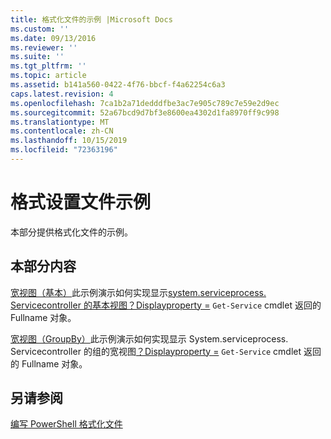 ```yaml
---
title: 格式化文件的示例 |Microsoft Docs
ms.custom: ''
ms.date: 09/13/2016
ms.reviewer: ''
ms.suite: ''
ms.tgt_pltfrm: ''
ms.topic: article
ms.assetid: b141a560-0422-4f76-bbcf-f4a62254c6a3
caps.latest.revision: 4
ms.openlocfilehash: 7ca1b2a71dedddfbe3ac7e905c789c7e59e2d9ec
ms.sourcegitcommit: 52a67bcd9d7bf3e8600ea4302d1fa8970ff9c998
ms.translationtype: MT
ms.contentlocale: zh-CN
ms.lasthandoff: 10/15/2019
ms.locfileid: "72363196"
---
```

# <a name="examples-of-formatting-files"></a>格式设置文件示例

本部分提供格式化文件的示例。

## <a name="in-this-section"></a>本部分内容

[宽视图（基本）](./wide-view-basic.md)此示例演示如何实现显示[system.serviceprocess. Servicecontroller 的基本视图？Displayproperty =](/dotnet/api/System.ServiceProcess.ServiceController) `Get-Service` cmdlet 返回的 Fullname 对象。

[宽视图（GroupBy）](./wide-view-groupby.md)此示例演示如何实现显示 System.serviceprocess. Servicecontroller 的组的宽视图[？Displayproperty =](/dotnet/api/System.ServiceProcess.ServiceController) `Get-Service` cmdlet 返回的 Fullname 对象。

## <a name="see-also"></a>另请参阅

[编写 PowerShell 格式化文件](./writing-a-powershell-formatting-file.md)
